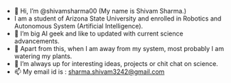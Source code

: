 - 👋 Hi, I’m @shivamsharma00 (My name is Shivam Sharma.)
- I am a student of Arizona State University and enrolled in Robotics and Autonomous System (Artificial Intelligence).
- 👀 I’m big AI geek and like to updated with current science advancements.
- 🌱 Apart from this, when I am away from my system, most probably I am watering my plants.
- 💞️ I’m always up for interesting ideas, projects or chit chat on science.
- 📫 My email id is : sharma.shivam3242@gmail.com

<!---
shivamsharma00/shivamsharma00 is a ✨ special ✨ repository because its `README.md` (this file) appears on your GitHub profile.
You can click the Preview link to take a look at your changes.
--->
